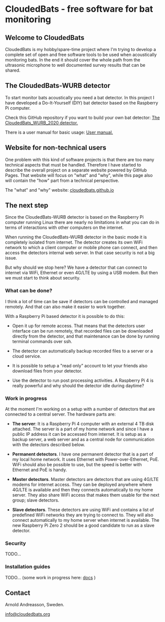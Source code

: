 # CloudedBats - free software for bat monitoring

## Welcome to CloudedBats

CloudedBats is my hobby/spare-time project where I'm trying to develop a complete set of open and free software tools to be used when acoustically monitoring bats.
In the end it should cover the whole path from the ultrasonic microphone to well documented survey results that can be shared.

## The CloudedBats-WURB detector

To start monitor bats acoustically you need a bat detector.
In this project I have developed a Do-It-Yourself (DIY) bat detector based on the Raspberry Pi computer.

Check this GitHub repository if you want to build your own bat detector:
[The CloudedBats_WURB_2020 detector.](https://github.com/cloudedbats/cloudedbats_wurb_2020)

There is a user manual for basic usage:
[User manual.](https://github.com/cloudedbats/cloudedbats_wurb_2020/blob/master/docs/user_manual_basic.md)

## Website for non-technical users

One problem with this kind of software projects is that there are too many technical aspects that must be handled.
Therefore I have started to describe the overall project on a separate website powered by GitHub Pages.
That website will focus on "what" and "why", while this page also will contain the "how" part from a technical perspective.

The "what" and "why" website:
[cloudedbats.github.io](https://cloudedbats.github.io/)

## The next step

Since the CloudedBats-WURB detector is based on the Raspberry Pi computer running Linux there are nearly
no limitations in what you can do in terms of interactions with other computers on the internet.

When running the CloudedBats-WURB detector in the basic mode it is completely isolated from internet.
The detector creates its own WiFi network to which a client computer or mobile phone can connect,
and then access the detectors internal web server. In that case security is not a big issue.

But why should we stop here? We have a detector that can connect to internet via WiFi, Ethernet or
even 4G/LTE by using a USB modem. But then we must start to think about security.

### What can be done?

I think a lot of time can be save if detectors can be controlled and managed remotely.
And that can also make it easier to work together.

With a Raspberry Pi based detector it is possible to do this:

- Open it up for remote access. That means that the detectors user interface can be run remotely,
that recorded files can be downloaded directly from the detector, 
and that maintenance can be done by running terminal commands over ssh.

- The detector can automatically backup recorded files to a server or a cloud service.

- It is possible to setup a "read only" account to let your friends also download files
from your detector.

- Use the detector to run post processing activities. A Raspberry Pi 4 is really powerful
and why should the detector idle during daytime?

### Work in progress

At the moment I'm working on a setup with a number of detectors that are connected to a
central server. The hardware parts are:

- **The server**: It is a Raspberry Pi 4 computer with an external 4 TB disk attached.
The server is a part of my home network and since I have a public IP address it can be
accessed from internet. It is setup as a backup server, a web server and as a central
node for communication with the detectors described below.

- **Permanent detectors**. I have one permanent detector that is a part of my local home network.
It uses Ethernet with Power-over-Ethernet, PoE. WiFi should also be possible to use, but
the speed is better with Ethernet and PoE is handy.

- **Master detectors**. Master detectors are detectors that are using 4G/LTE modems for internet access.
They can be deployed anywhere where 4G/LTE is available and then they connects automatically to my home server.
They also share WiFi access that makes them usable for the next group; slave detectors.

- **Slave detectors**. These detectors are using WiFi and contains a list of predefined WiFi
networks they are trying to connect to. They will also connect automatically to my home server
when internet is available. The new Raspberry Pi Zero 2 should be a good candidate to run as
a slave detector.

### Security

TODO...

### Installation guides

TODO... (some work in progress here: [docs](https://github.com/cloudedbats/cloudedbats/tree/master/docs) )

## Contact

Arnold Andreasson, Sweden.

info@cloudedbats.org